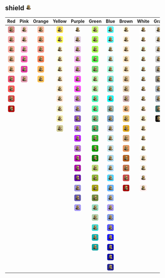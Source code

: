 ## shield ![shield](../../icons/misc/face.png)
| Red | Pink | Orange | Yellow | Purple | Green | Blue | Brown | White | Gray |
|:-:|:-:|:-:|:-:|:-:|:-:|:-:|:-:|:-:|:-:|
| ![IndianRed](../../icons/misc/face/IndianRed.png) | ![Pink](../../icons/misc/face/Pink.png) | ![LightSalmon](../../icons/misc/face/LightSalmon.png) | ![Gold](../../icons/misc/face/Gold.png) | ![Lavender](../../icons/misc/face/Lavender.png) | ![GreenYellow](../../icons/misc/face/GreenYellow.png) | ![Aqua](../../icons/misc/face/Aqua.png) | ![Cornsilk](../../icons/misc/face/Cornsilk.png) | ![White](../../icons/misc/face/White.png) | ![Gainsboro](../../icons/misc/face/Gainsboro.png) |
| ![LightCoral](../../icons/misc/face/LightCoral.png) | ![LightPink](../../icons/misc/face/LightPink.png) | ![Coral](../../icons/misc/face/Coral.png) | ![Yellow](../../icons/misc/face/Yellow.png) | ![Thistle](../../icons/misc/face/Thistle.png) | ![Chartreuse](../../icons/misc/face/Chartreuse.png) | ![Cyan](../../icons/misc/face/Cyan.png) | ![BlanchedAlmond](../../icons/misc/face/BlanchedAlmond.png) | ![Snow](../../icons/misc/face/Snow.png) | ![LightGray](../../icons/misc/face/LightGray.png) |
| ![Salmon](../../icons/misc/face/Salmon.png) | ![HotPink](../../icons/misc/face/HotPink.png) | ![Tomato](../../icons/misc/face/Tomato.png) | ![LightYellow](../../icons/misc/face/LightYellow.png) | ![Plum](../../icons/misc/face/Plum.png) | ![LawnGreen](../../icons/misc/face/LawnGreen.png) | ![LightCyan](../../icons/misc/face/LightCyan.png) | ![Bisque](../../icons/misc/face/Bisque.png) | ![HoneyDew](../../icons/misc/face/HoneyDew.png) | ![Silver](../../icons/misc/face/Silver.png) |
| ![DarkSalmon](../../icons/misc/face/DarkSalmon.png) | ![DeepPink](../../icons/misc/face/DeepPink.png) | ![OrangeRed](../../icons/misc/face/OrangeRed.png) | ![LemonChiffon](../../icons/misc/face/LemonChiffon.png) | ![Violet](../../icons/misc/face/Violet.png) | ![Lime](../../icons/misc/face/Lime.png) | ![PaleTurquoise](../../icons/misc/face/PaleTurquoise.png) | ![NavajoWhite](../../icons/misc/face/NavajoWhite.png) | ![MintCream](../../icons/misc/face/MintCream.png) | ![DarkGray](../../icons/misc/face/DarkGray.png) |
| ![LightSalmon](../../icons/misc/face/LightSalmon.png) | ![MediumVioletRed](../../icons/misc/face/MediumVioletRed.png) | ![DarkOrange](../../icons/misc/face/DarkOrange.png) | ![LightGoldenrodYellow](../../icons/misc/face/LightGoldenrodYellow.png) | ![Orchid](../../icons/misc/face/Orchid.png) | ![LimeGreen](../../icons/misc/face/LimeGreen.png) | ![Aquamarine](../../icons/misc/face/Aquamarine.png) | ![Wheat](../../icons/misc/face/Wheat.png) | ![Azure](../../icons/misc/face/Azure.png) | ![Gray](../../icons/misc/face/Gray.png) |
| ![Crimson](../../icons/misc/face/Crimson.png) | ![PaleVioletRed](../../icons/misc/face/PaleVioletRed.png) | ![Orange](../../icons/misc/face/Orange.png) | ![PapayaWhip](../../icons/misc/face/PapayaWhip.png) | ![Fuchsia](../../icons/misc/face/Fuchsia.png) | ![PaleGreen](../../icons/misc/face/PaleGreen.png) | ![Turquoise](../../icons/misc/face/Turquoise.png) | ![BurlyWood](../../icons/misc/face/BurlyWood.png) | ![AliceBlue](../../icons/misc/face/AliceBlue.png) | ![DimGray](../../icons/misc/face/DimGray.png) |
| ![Red](../../icons/misc/face/Red.png) | | | ![Moccasin](../../icons/misc/face/Moccasin.png) | ![Magenta](../../icons/misc/face/Magenta.png) | ![LightGreen](../../icons/misc/face/LightGreen.png) | ![MediumTurquoise](../../icons/misc/face/MediumTurquoise.png) | ![Tan](../../icons/misc/face/Tan.png) | ![GhostWhite](../../icons/misc/face/GhostWhite.png) | ![LightSlateGray](../../icons/misc/face/LightSlateGray.png) |
| ![FireBrick](../../icons/misc/face/FireBrick.png) | | | ![PeachPuff](../../icons/misc/face/PeachPuff.png) | ![MediumOrchid](../../icons/misc/face/MediumOrchid.png) | ![MediumSpringGreen](../../icons/misc/face/MediumSpringGreen.png) | ![DarkTurquoise](../../icons/misc/face/DarkTurquoise.png) | ![RosyBrown](../../icons/misc/face/RosyBrown.png) | ![WhiteSmoke](../../icons/misc/face/WhiteSmoke.png) | ![SlateGray](../../icons/misc/face/SlateGray.png) |
| ![DarkRed](../../icons/misc/face/DarkRed.png) | | | ![PaleGoldenrod](../../icons/misc/face/PaleGoldenrod.png) | ![MediumPurple](../../icons/misc/face/MediumPurple.png) | ![SpringGreen](../../icons/misc/face/SpringGreen.png) | ![CadetBlue](../../icons/misc/face/CadetBlue.png) | ![SandyBrown](../../icons/misc/face/SandyBrown.png) | ![SeaShell](../../icons/misc/face/SeaShell.png) | ![DarkSlateGray](../../icons/misc/face/DarkSlateGray.png) |
| | | | ![Khaki](../../icons/misc/face/Khaki.png) | ![RebeccaPurple](../../icons/misc/face/RebeccaPurple.png) | ![MediumSeaGreen](../../icons/misc/face/MediumSeaGreen.png) | ![SteelBlue](../../icons/misc/face/SteelBlue.png) | ![Goldenrod](../../icons/misc/face/Goldenrod.png) | ![Beige](../../icons/misc/face/Beige.png) | ![Black](../../icons/misc/face/Black.png) |
| | | | ![DarkKhaki](../../icons/misc/face/DarkKhaki.png) | ![BlueViolet](../../icons/misc/face/BlueViolet.png) | ![SeaGreen](../../icons/misc/face/SeaGreen.png) | ![LightSteelBlue](../../icons/misc/face/LightSteelBlue.png) | ![DarkGoldenrod](../../icons/misc/face/DarkGoldenrod.png) | ![OldLace](../../icons/misc/face/OldLace.png) | |
| | | | | ![DarkViolet](../../icons/misc/face/DarkViolet.png) | ![ForestGreen](../../icons/misc/face/ForestGreen.png) | ![PowderBlue](../../icons/misc/face/PowderBlue.png) | ![Peru](../../icons/misc/face/Peru.png) | ![FloralWhite](../../icons/misc/face/FloralWhite.png) | |
| | | | | ![DarkOrchid](../../icons/misc/face/DarkOrchid.png) | ![Green](../../icons/misc/face/Green.png) | ![LightBlue](../../icons/misc/face/LightBlue.png) | ![Chocolate](../../icons/misc/face/Chocolate.png) | ![Ivory](../../icons/misc/face/Ivory.png) | |
| | | | | ![DarkMagenta](../../icons/misc/face/DarkMagenta.png) | ![DarkGreen](../../icons/misc/face/DarkGreen.png) | ![SkyBlue](../../icons/misc/face/SkyBlue.png) | ![SaddleBrown](../../icons/misc/face/SaddleBrown.png) | ![AntiqueWhite](../../icons/misc/face/AntiqueWhite.png) | |
| | | | | ![Purple](../../icons/misc/face/Purple.png) | ![YellowGreen](../../icons/misc/face/YellowGreen.png) | ![LightSkyBlue](../../icons/misc/face/LightSkyBlue.png) | ![Sienna](../../icons/misc/face/Sienna.png) | ![Linen](../../icons/misc/face/Linen.png) | |
| | | | | ![Indigo](../../icons/misc/face/Indigo.png) | ![OliveDrab](../../icons/misc/face/OliveDrab.png) | ![DeepSkyBlue](../../icons/misc/face/DeepSkyBlue.png) | ![Brown](../../icons/misc/face/Brown.png) | ![LavenderBlush](../../icons/misc/face/LavenderBlush.png) | |
| | | | | ![SlateBlue](../../icons/misc/face/SlateBlue.png) | ![Olive](../../icons/misc/face/Olive.png) | ![DodgerBlue](../../icons/misc/face/DodgerBlue.png) | ![Maroon](../../icons/misc/face/Maroon.png) | ![MistyRose](../../icons/misc/face/MistyRose.png) | |
| | | | | ![DarkSlateBlue](../../icons/misc/face/DarkSlateBlue.png) | ![DarkOliveGreen](../../icons/misc/face/DarkOliveGreen.png) | ![CornflowerBlue](../../icons/misc/face/CornflowerBlue.png) | | | |
| | | | | ![MediumSlateBlue](../../icons/misc/face/MediumSlateBlue.png) | ![MediumAquamarine](../../icons/misc/face/MediumAquamarine.png) | ![MediumSlateBlue](../../icons/misc/face/MediumSlateBlue.png) | | | |
| | | | | | ![DarkSeaGreen](../../icons/misc/face/DarkSeaGreen.png) | ![RoyalBlue](../../icons/misc/face/RoyalBlue.png) | | | |
| | | | | | ![LightSeaGreen](../../icons/misc/face/LightSeaGreen.png) | ![Blue](../../icons/misc/face/Blue.png) | | | |
| | | | | | ![DarkCyan](../../icons/misc/face/DarkCyan.png) | ![MediumBlue](../../icons/misc/face/MediumBlue.png) | | | |
| | | | | | ![Teal](../../icons/misc/face/Teal.png) | ![DarkBlue](../../icons/misc/face/DarkBlue.png) | | | |
| | | | | | | ![Navy](../../icons/misc/face/Navy.png) | | | |
| | | | | | | ![MidnightBlue](../../icons/misc/face/MidnightBlue.png) | | | |
